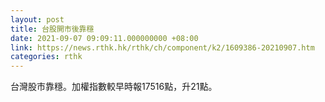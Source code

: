 ```yaml
---
layout: post
title: 台股開市後靠穩
date: 2021-09-07 09:09:11.000000000 +08:00
link: https://news.rthk.hk/rthk/ch/component/k2/1609386-20210907.htm
categories: rthk
---
```


台灣股市靠穩。加權指數較早時報17516點，升21點。

